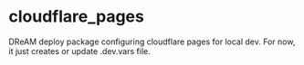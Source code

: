 # cloudflare_pages

DReAM deploy package configuring cloudflare pages for local dev.
For now, it just creates or update .dev.vars file.
